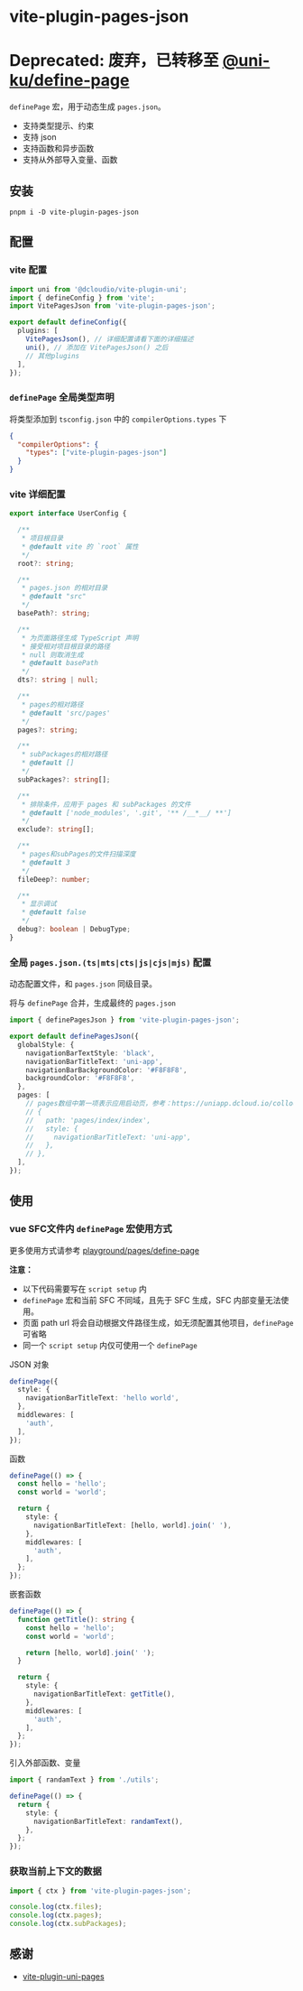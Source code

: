 # vite-plugin-pages-json

# Deprecated: 废弃，已转移至 [@uni-ku/define-page](https://github.com/uni-ku/define-page)

`definePage` 宏，用于动态生成 `pages.json`。

- 支持类型提示、约束
- 支持 json
- 支持函数和异步函数
- 支持从外部导入变量、函数

## 安装

```shell
pnpm i -D vite-plugin-pages-json
```

## 配置

### vite 配置
```ts
import uni from '@dcloudio/vite-plugin-uni';
import { defineConfig } from 'vite';
import VitePagesJson from 'vite-plugin-pages-json';

export default defineConfig({
  plugins: [
    VitePagesJson(), // 详细配置请看下面的详细描述
    uni(), // 添加在 VitePagesJson() 之后
    // 其他plugins
  ],
});
```

### `definePage` 全局类型声明

将类型添加到 `tsconfig.json` 中的 `compilerOptions.types` 下

```json
{
  "compilerOptions": {
    "types": ["vite-plugin-pages-json"]
  }
}
```

### vite 详细配置

```ts
export interface UserConfig {

  /**
   * 项目根目录
   * @default vite 的 `root` 属性
   */
  root?: string;

  /**
   * pages.json 的相对目录
   * @default "src"
   */
  basePath?: string;

  /**
   * 为页面路径生成 TypeScript 声明
   * 接受相对项目根目录的路径
   * null 则取消生成
   * @default basePath
   */
  dts?: string | null;

  /**
   * pages的相对路径
   * @default 'src/pages'
   */
  pages?: string;

  /**
   * subPackages的相对路径
   * @default []
   */
  subPackages?: string[];

  /**
   * 排除条件，应用于 pages 和 subPackages 的文件
   * @default ['node_modules', '.git', '** /__*__/ **']
   */
  exclude?: string[];

  /**
   * pages和subPages的文件扫描深度
   * @default 3
   */
  fileDeep?: number;

  /**
   * 显示调试
   * @default false
   */
  debug?: boolean | DebugType;
}
```

### 全局 `pages.json.(ts|mts|cts|js|cjs|mjs)` 配置

动态配置文件，和 `pages.json` 同级目录。

将与 `definePage` 合并，生成最终的 `pages.json`

```ts
import { definePagesJson } from 'vite-plugin-pages-json';

export default definePagesJson({
  globalStyle: {
    navigationBarTextStyle: 'black',
    navigationBarTitleText: 'uni-app',
    navigationBarBackgroundColor: '#F8F8F8',
    backgroundColor: '#F8F8F8',
  },
  pages: [
    // pages数组中第一项表示应用启动页，参考：https://uniapp.dcloud.io/collocation/pages
    // {
    //   path: 'pages/index/index',
    //   style: {
    //     navigationBarTitleText: 'uni-app',
    //   },
    // },
  ],
});
```

## 使用

### vue SFC文件内 `definePage` 宏使用方式

更多使用方式请参考 [playground/pages/define-page](../playground/src/pages/define-page/)

**注意：**
- 以下代码需要写在 `script setup` 内
- `definePage` 宏和当前 SFC 不同域，且先于 SFC 生成，SFC 内部变量无法使用。
- 页面 path url 将会自动根据文件路径生成，如无须配置其他项目，`definePage`可省略
- 同一个 `script setup` 内仅可使用一个 `definePage`

JSON 对象
```ts
definePage({
  style: {
    navigationBarTitleText: 'hello world',
  },
  middlewares: [
    'auth',
  ],
});
```

函数
```ts
definePage(() => {
  const hello = 'hello';
  const world = 'world';

  return {
    style: {
      navigationBarTitleText: [hello, world].join(' '),
    },
    middlewares: [
      'auth',
    ],
  };
});
```

嵌套函数
```ts
definePage(() => {
  function getTitle(): string {
    const hello = 'hello';
    const world = 'world';

    return [hello, world].join(' ');
  }

  return {
    style: {
      navigationBarTitleText: getTitle(),
    },
    middlewares: [
      'auth',
    ],
  };
});
```

引入外部函数、变量
```ts
import { randamText } from './utils';

definePage(() => {
  return {
    style: {
      navigationBarTitleText: randamText(),
    },
  };
});
```

### 获取当前上下文的数据

```ts
import { ctx } from 'vite-plugin-pages-json';

console.log(ctx.files);
console.log(ctx.pages);
console.log(ctx.subPackages);
```

## 感谢
- [vite-plugin-uni-pages](https://github.com/uni-helper/vite-plugin-uni-pages)
